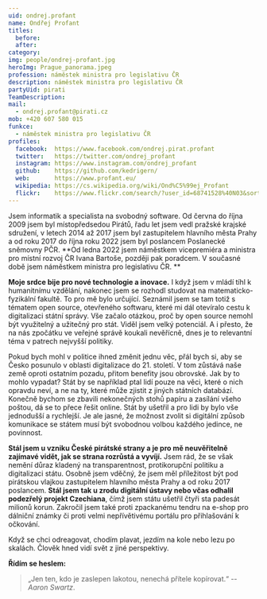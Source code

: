 ```yaml
---
uid: ondrej.profant
name: Ondřej Profant 
titles:
  before: 
  after:
category:
img: people/ondrej-profant.jpg
heroImg: Prague_panorama.jpeg
profession: náměstek ministra pro legislativu ČR
description: náměstek ministra pro legislativu ČR
partyUid: pirati
TeamDescription:
mail:
  - ondrej.profant@pirati.cz
mob: +420 607 580 015
funkce:
  - náměstek ministra pro legislativu ČR
profiles:
  facebook:  https://www.facebook.com/ondrej.pirat.profant
  twitter:   https://twitter.com/ondrej_profant
  instagram: https://www.instagram.com/ondrej_profant
  github:    https://github.com/kedrigern/
  web:       https://www.profant.eu/
  wikipedia: https://cs.wikipedia.org/wiki/Ond%C5%99ej_Profant
  flickr:    https://www.flickr.com/search/?user_id=68741528%40N03&sort=date-taken-desc&view_all=1&text=ond%C5%99ej%20profant  
---
```


Jsem informatik a specialista na svobodný software. Od června do října 2009 jsem byl místopředsedou Pirátů, řadu let jsem vedl pražské krajské sdružení, v letech 2014 až 2017 jsem byl zastupitelem hlavního města Prahy a od roku 2017 do října roku 2022 jsem byl poslancem Poslanecké sněmovny PČR. **Od ledna 2022 jsem náměstkem vicepremiéra a ministra pro místní rozvoj ČR Ivana Bartoše, později pak poradcem. V současné době jsem náměstkem ministra pro legislativu ČR. **

**Moje srdce bije pro nové technologie a inovace.** I když jsem v mládí tíhl k humanitnímu vzdělání, nakonec jsem se rozhodl studovat na matematicko-fyzikální fakultě. To pro mě bylo určující. Seznámil jsem se tam totiž s tématem open source, otevřeného softwaru, které mi dál otevíralo cestu k digitalizaci státní správy. Vše začalo otázkou, proč by open source nemohl být využitelný a užitečný pro stát. Viděl jsem velký potenciál. A i přesto, že na nás zpočátku ve veřejné správě koukali nevěřícně, dnes je to relevantní téma v patrech nejvyšší politiky.

Pokud bych mohl v politice ihned změnit jednu věc, přál bych si, aby se Česko posunulo v oblasti digitalizace do 21. století. V tom zůstává naše země oproti ostatním pozadu, přitom benefity jsou obrovské. Jak by to mohlo vypadat? Stát by se například ptal lidí pouze na věci, které o nich opravdu neví, a ne na ty, které může zjistit z jiných státních databází. Konečně bychom se zbavili nekonečných stohů papíru a zasílání všeho poštou, dá se to přece řešit online. Stát by ušetřil a pro lidi by bylo vše jednodušší a rychlejší. Je ale jasné, že možnost zvolit si digitální způsob komunikace se státem musí být svobodnou volbou každého jedince, ne povinnost.

**Stál jsem u vzniku České pirátské strany a je pro mě neuvěřitelně zajímavé vidět, jak se strana rozrůstá a vyvíjí.** Jsem rád, že se však nemění důraz kladený na transparentnost, protikorupční politiku a digitalizaci státu. Osobně jsem vděčný, že jsem měl příležitost být pod pirátskou vlajkou zastupitelem hlavního města Prahy a od roku 2017 poslancem. **Stál jsem tak u zrodu digitální ústavy nebo včas odhalil podezřelý projekt Czechiana**, čímž jsem státu ušetřil čtyři sta padesát milionů korun. Zakročil jsem také proti zpackanému tendru na e-shop pro dálniční známky či proti velmi nepřívětivému portálu pro přihlašování k očkování.

Když se chci odreagovat, chodím plavat, jezdím na kole nebo lezu po skalách. Člověk hned vidí svět z jiné perspektivy.

**Řídím se heslem:**
> „Jen ten, kdo je zaslepen lakotou, nenechá přítele kopírovat.“ -- *Aaron Swartz*.
